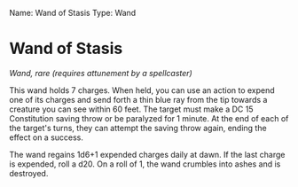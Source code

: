 Name: Wand of Stasis
Type: Wand

# Wand of Stasis
_Wand, rare (requires attunement by a spellcaster)_

This wand holds 7 charges. When held, you can use an action to expend one of its charges and send forth a thin blue ray from the tip towards a creature you can see within 60 feet. The target must make a DC 15 Constitution saving throw or be paralyzed for 1 minute. At the end of each of the target's turns, they can attempt the saving throw again, ending the effect on a success.

The wand regains 1d6+1 expended charges daily at dawn. If the last charge is expended, roll a d20. On a roll of 1, the wand crumbles into ashes and is destroyed.